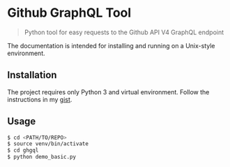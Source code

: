 # Github GraphQL Tool
> Python tool for easy requests to the Github API V4 GraphQL endpoint

The documentation is intended for installing and running on a Unix-style environment.

## Installation

The project requires only Python 3 and virtual environment. Follow the instructions in my [gist](https://gist.github.com/MichaelCurrin/3a4d14ba1763b4d6a1884f56a01412b7).


## Usage

```bash
$ cd <PATH/TO/REPO>
$ source venv/bin/activate
$ cd ghgql
$ python demo_basic.py
```
